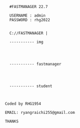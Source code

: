              #FASTMANAGER 22.7

             USERNAME : admin
             PASSWORD : rhg2022


             C://FASTMANAGER |
           
             ----------- img 
                
             
           
            
             ----------- fastmanager
            
            
            
            
             ----------- student 
                
                
            
           Coded by RHG1954 
           
           EMAIL: ryangraichi255@gmail.com
           
           THANKS
        
